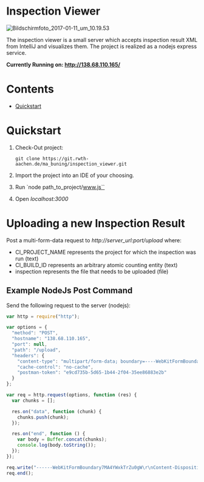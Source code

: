 # Inspection Viewer
![Bildschirmfoto_2017-01-11_um_10.19.53](/uploads/772b3d804553ca50517bf2ef98e2095a/Bildschirmfoto_2017-01-11_um_10.19.53.png)

The inspection viewer is a small server which accepts inspection result XML from IntelliJ and visualizes them. The project is realized as a nodejs express service.

**Currently Running on: http://138.68.110.165/**

# Contents
- [Quickstart](https://git.rwth-aachen.de/ma_buning/inspection_viewer/edit/master/README.md#quickstart)

# Quickstart
1. Check-Out project:

    `git clone https://git.rwth-aachen.de/ma_buning/inspection_viewer.git`
2. Import the project into an IDE of your choosing.
3. Run `node path_to_project/www.js``
4. Open *localhost:3000*

# Uploading a new Inspection Result
Post a multi-form-data request to *http://server_url:port/upload* where:
- CI_PROJECT_NAME represents the project for which the inspection was run (text)
- CI_BUILD_ID represents an arbitrary atomic counting entity (text)
- inspection represents the file that needs to be uploaded (file)


## Example NodeJs Post Command
Send the following request to the server (nodejs):

```javascript
var http = require("http");

var options = {
  "method": "POST",
  "hostname": "138.68.110.165",
  "port": null,
  "path": "/upload",
  "headers": {
    "content-type": "multipart/form-data; boundary=----WebKitFormBoundary7MA4YWxkTrZu0gW",
    "cache-control": "no-cache",
    "postman-token": "e9cd735b-5d65-1b44-2f04-35ee86883e2b"
  }
};

var req = http.request(options, function (res) {
  var chunks = [];

  res.on("data", function (chunk) {
    chunks.push(chunk);
  });

  res.on("end", function () {
    var body = Buffer.concat(chunks);
    console.log(body.toString());
  });
});

req.write("------WebKitFormBoundary7MA4YWxkTrZu0gW\r\nContent-Disposition: form-data; name=\"CI_PROJECT_NAME\"\r\n\r\nMSA_Demo\r\n------WebKitFormBoundary7MA4YWxkTrZu0gW\r\nContent-Disposition: form-data; name=\"CI_BUILD_ID\"\r\n\r\n5\r\n------WebKitFormBoundary7MA4YWxkTrZu0gW\r\nContent-Disposition: form-data; name=\"inspection\"; filename=\"GraphQuery.xml\"\r\nContent-Type: application/xml\r\n\r\n\r\n------WebKitFormBoundary7MA4YWxkTrZu0gW--");
req.end();
```